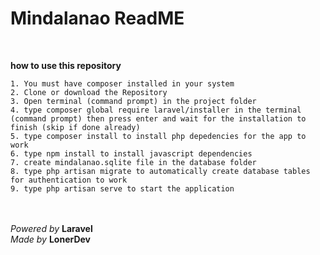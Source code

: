 # **Mindalanao ReadME**
</br>

**how to use this repository**
```
1. You must have composer installed in your system 
2. Clone or download the Repository
3. Open terminal (command prompt) in the project folder
4. type composer global require laravel/installer in the terminal (command prompt) then press enter and wait for the installation to finish (skip if done already)
5. type composer install to install php depedencies for the app to work
6. type npm install to install javascript dependencies
7. create mindalanao.sqlite file in the database folder
8. type php artisan migrate to automatically create database tables for authentication to work
9. type php artisan serve to start the application
```
 </br></br>
_Powered by_ **Laravel** </br>
_Made by_ **LonerDev**
